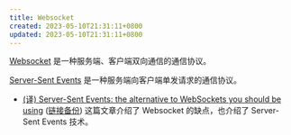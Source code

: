 ```yaml
---
title: Websocket
created: 2023-05-10T21:31:11+0800
updated: 2023-05-10T21:31:11+0800
---
```



[Websocket](https://developer.mozilla.org/zh-CN/docs/Web/API/WebSockets_API) 是一种服务端、客户端双向通信的通信协议。

[Server-Sent Events](https://developer.mozilla.org/zh-CN/docs/Web/API/Server-sent_events) 是一种服务端向客户端单发请求的通信协议。

- [(译) Server-Sent Events: the alternative to WebSockets you should be using](https://shansan.top/2023/03/11/sse-websocket/)  ([链接备份](https://web.archive.org/web/20230509162013/https://shansan.top/2023/03/11/sse-websocket/)) 这篇文章介绍了 Websocket 的缺点，也介绍了 Server-Sent Events 技术。
